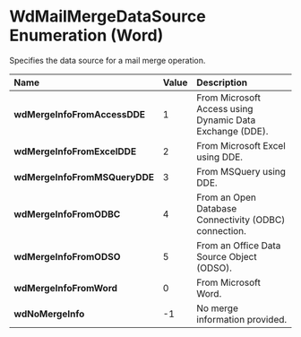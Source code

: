 
# WdMailMergeDataSource Enumeration (Word)

Specifies the data source for a mail merge operation.



|**Name**|**Value**|**Description**|
|:-----|:-----|:-----|
|**wdMergeInfoFromAccessDDE**|1|From Microsoft Access using Dynamic Data Exchange (DDE).|
|**wdMergeInfoFromExcelDDE**|2|From Microsoft Excel using DDE.|
|**wdMergeInfoFromMSQueryDDE**|3|From MSQuery using DDE.|
|**wdMergeInfoFromODBC**|4|From an Open Database Connectivity (ODBC) connection.|
|**wdMergeInfoFromODSO**|5|From an Office Data Source Object (ODSO).|
|**wdMergeInfoFromWord**|0|From Microsoft Word.|
|**wdNoMergeInfo**|-1|No merge information provided.|
